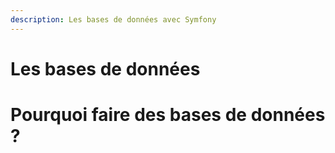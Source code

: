 ```yaml
---
description: Les bases de données avec Symfony
---
```


# Les bases de données

# Pourquoi faire des bases de données ?


